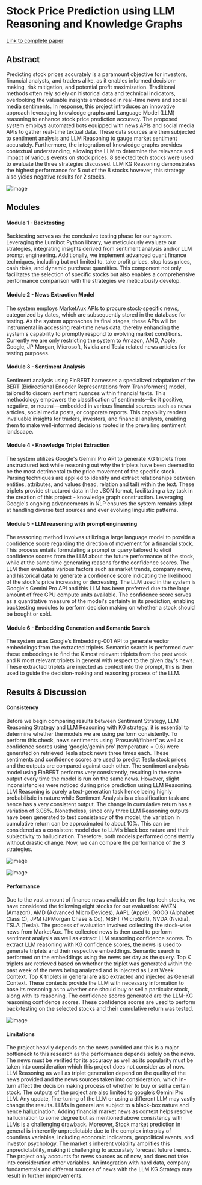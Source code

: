 # Stock Price Prediction using LLM Reasoning and Knowledge Graphs

[Link to complete paper](https://github.com/dr4g0n7ly/Stock-Price-Prediction-using-LLM-Reasoning-and-Knowledge-Graphs/blob/main/Final_Report.pdf)

## Abstract

Predicting stock prices accurately is a paramount objective for investors, financial analysts, and traders alike, as it enables informed decision-making, risk mitigation, and potential profit maximization. Traditional methods often rely solely on historical data and technical indicators,
overlooking the valuable insights embedded in real-time news and social media sentiments. In response, this project introduces an innovative approach leveraging knowledge graphs and Language Model (LLM) reasoning to enhance stock price prediction accuracy. The proposed
system employs automated bots equipped with news APIs and social media APIs to gather real-time textual data. These data sources are then subjected to sentiment analysis and LLM Reasoning to gauge market sentiment accurately. Furthermore, the integration of knowledge
graphs provides contextual understanding, allowing the LLM to determine the relevance and impact of various events on stock prices. 8 selected tech stocks were used to evaluate the three
strategies discussed. LLM KG Reasoning demonstrates the highest performance for 5 out of the 8 stocks however, this strategy also yields negative results for 2 stocks. 

![image](https://github.com/dr4g0n7ly/Stock-Price-Prediction-using-LLM-Reasoning-and-Knowledge-Graphs/assets/82759046/fc2c4ca7-b494-4b68-8be1-f611c5488145)


## Modules

#### Module 1 - Backtesting
Backtesting serves as the conclusive testing phase for our system. Leveraging the Lumibot Python library, we meticulously evaluate our strategies, integrating insights derived from sentiment analysis and/or LLM prompt engineering. Additionally, we implement advanced quant finance techniques, including but not limited to, take profit prices, stop loss prices, cash risks, and dynamic purchase quantities. This component not only facilitates the selection of specific stocks but also enables a comprehensive performance comparison with the strategies we meticulously develop.

#### Module 2 - News Extraction Model
The system employs MarketAux APIs to procure stock-specific news, categorized by dates, which are subsequently stored in the database for testing. As the system approaches its final stages, these APIs will be instrumental in accessing real-time news data, thereby enhancing the system's capability to promptly respond to evolving market conditions. Currently we are only restricting the system to Amazon, AMD, Apple, Google, JP Morgan, Microsoft, Nvidia and Tesla related news articles for testing purposes. 

#### Module 3 - Sentiment Analysis
Sentiment analysis using FinBERT harnesses a specialized adaptation of the BERT (Bidirectional Encoder Representations from Transformers) model, tailored to discern sentiment nuances within financial texts. This methodology empowers the classification of sentiments—be it positive, negative, or neutral—embedded in various financial sources such as news articles, social media posts, or corporate reports. This capability renders invaluable insights for traders, investors, and financial analysts, enabling them to make well-informed decisions rooted in the prevailing sentiment landscape.

#### Module 4 - Knowledge Triplet Extraction
The system utilizes Google's Gemini Pro API to generate KG triplets from unstructured text while reasoning out why the triplets have been deemed to be the most detrimental to the price movement of the specific stock. Parsing techniques are applied to identify and extract relationships between entities, attributes, and values (head, relation and tail) within the text. These triplets provide structured data in the JSON format, facilitating a key task in the creation of this project - knowledge graph construction. Leveraging Google's ongoing advancements in NLP ensures the system remains adept at handling diverse text sources and ever evolving linguistic patterns.

#### Module 5 - LLM reasoning with prompt engineering
The reasoning method involves utilizing a large language model to provide a confidence score regarding the direction of movement for a financial stock. This process entails formulating a prompt or query tailored to elicit confidence scores from the LLM about the future performance of the stock, while at the same time generating reasons for the confidence scores. The LLM then evaluates various factors such as market trends, company news, and historical data to generate a confidence score indicating the likelihood of the stock's price increasing or decreasing. The LLM used in the system is Google's Gemini Pro API and this LLM has been preferred due to the large amount of free GPU compute units available. The confidence score serves as a quantitative measure of the model's certainty in its prediction, enabling backtesting modules to perform decision making on whether a stock should be bought or sold.

#### Module 6 - Embedding Generation and Semantic Search
The system uses Google’s Embedding-001 API to generate vector embeddings from the extracted triplets. Semantic search is performed over these embeddings to find the K most relevant triplets from the past week and K most relevant triplets in general with respect to the given day's news. These extracted triplets are injected as context into the prompt, this is then used to guide the decision-making and reasoning process of the LLM.


## Results & Discussion

#### Consistency
Before we begin comparing results between Sentiment Strategy, LLM Reasoning Strategy and LLM Reasoning with KG strategy, it is essential to determine whether the models we are using perform consistently. To perform this check, news sentiments using ‘ProsusAI/finbert’ as well as confidence scores using ‘google/geminipro’ (temperature = 0.6) were generated on retrieved Tesla stock news three times each. These sentiments and confidence scores are used to predict Tesla stock prices and the outputs are compared against each other.
The sentiment analysis model using FinBERT performs very consistently, resulting in the same output every time the model is run on the same news. However, slight inconsistencies were noticed during price prediction using LLM Reasoning.
LLM Reasoning is purely a text-generation task hence being highly probabilistic in nature while Sentiment Analysis is a classification task and hence has a very consistent output. The change in cumulative return has a variation of 3.08%. Nonetheless, since only three LLM Reasoning outputs have been generated to test consistency of the model, the variation in cumulative return can be approximated to about 10%. This can be considered as a consistent model due to LLM’s
black box nature and their subjectivity to hallucination. Therefore, both models performed consistently without drastic change. Now, we can compare the performance of the 3 strategies.

![image](https://github.com/dr4g0n7ly/Stock-Price-Prediction-using-LLM-Reasoning-and-Knowledge-Graphs/assets/82759046/01db28cb-396d-49f5-a7bc-84867fccc9fe)

![image](https://github.com/dr4g0n7ly/Stock-Price-Prediction-using-LLM-Reasoning-and-Knowledge-Graphs/assets/82759046/f3c9f3dd-ee4d-4a06-9b67-59e9bbb96538)


#### Performance
Due to the vast amount of finance news available on the top tech stocks, we have considered the following eight stocks for our evaluation: AMZN (Amazon), AMD (Advanced Micro Devices), AAPL (Apple), GOOG (Alphabet Class C), JPM (JPMorgan Chase & Co), MSFT (MicroSoft), NVDA (Nvidia), TSLA (Tesla). The process of evaluation involved collecting the stock-wise news from MarketAux. The collected news is then used to perform sentiment analysis as well as extract LLM reasoning confidence scores. To extract LLM reasoning with KG confidence scores, the news is used to generate triplets and their respective embeddings. Semantic search is performed on the embeddings using the news per day as the query. Top K triplets are retrieved based on whether the triplet was generated within the past week of the news being analyzed and is injected as Last Week Context. Top K triplets in general are also extracted and injected as General Context. These contexts provide the LLM with necessary information to base its reasoning as to whether one should buy or sell a particular stock, along with its reasoning. The confidence scores generated are the LLM-KG reasoning confidence scores. These confidence scores are used to perform back-testing on the selected stocks and their cumulative return was tested.

![image](https://github.com/dr4g0n7ly/Stock-Price-Prediction-using-LLM-Reasoning-and-Knowledge-Graphs/assets/82759046/0acdc295-bb73-4475-b148-7183c6320af7)

#### Limitations
The project heavily depends on the news provided and this is a major bottleneck to this research as the performance depends solely on the news. The news must be verified for its accuracy as well as its popularity must be taken into consideration which this project does not consider as of now. LLM Reasoning as well as triplet generation depend on the quality of the news provided and the news sources taken into consideration, which in-turn affect the decision making process of whether to buy or sell a certain stock. The outputs of the project are also limited to google’s Gemini Pro LLM. Any update, fine-tuning of the LLM or using a different LLM may vastly change the results. LLMs in general are subject to a black-box nature and hence hallucination. Adding financial market news as context helps resolve hallucination to some degree but as mentioned above consistency with LLMs is a challenging drawback. Moreover, Stock market prediction in general is inherently unpredictable due to the complex interplay of countless variables, including economic indicators, geopolitical events, and investor psychology. The market's inherent volatility amplifies this unpredictability, making it challenging to accurately forecast future trends. The project only accounts for news sources as of now, and does not take into consideration other variables. An integration with hard data, company fundamentals and different sources of news with the LLM KG Strategy may result in further improvements.
